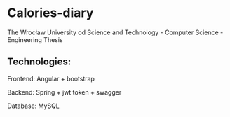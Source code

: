 # Calories-diary
The Wrocław University od Science and Technology - Computer Science - Engineering Thesis

## Technologies:
Frontend: Angular + bootstrap

Backend: Spring + jwt token + swagger

Database: MySQL
